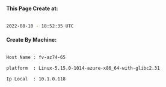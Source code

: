
   
#### This Page Create at:

```bash

2022-08-10 - 18:52:35 UTC

```

#### Create By Machine:

```bash

Host Name : fv-az74-65

platform  : Linux-5.15.0-1014-azure-x86_64-with-glibc2.31

Ip Local  : 10.1.0.118

```

